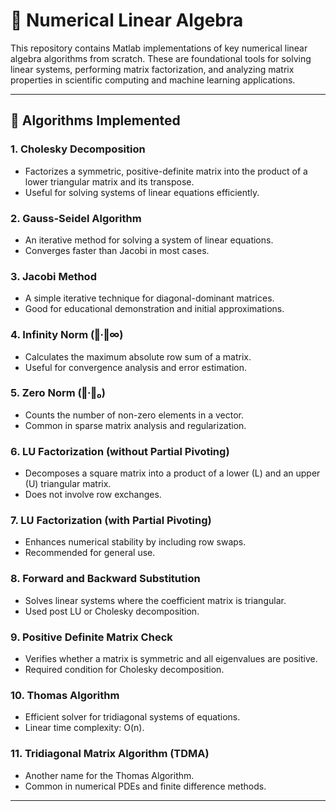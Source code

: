 # 🔢 Numerical Linear Algebra

This repository contains Matlab implementations of key numerical linear algebra algorithms from scratch. These are foundational tools for solving linear systems, performing matrix factorization, and analyzing matrix properties in scientific computing and machine learning applications.

---

## 📘 Algorithms Implemented

### 1. **Cholesky Decomposition**
- Factorizes a symmetric, positive-definite matrix into the product of a lower triangular matrix and its transpose.
- Useful for solving systems of linear equations efficiently.

### 2. **Gauss-Seidel Algorithm**
- An iterative method for solving a system of linear equations.
- Converges faster than Jacobi in most cases.

### 3. **Jacobi Method**
- A simple iterative technique for diagonal-dominant matrices.
- Good for educational demonstration and initial approximations.

### 4. **Infinity Norm (‖·‖∞)**
- Calculates the maximum absolute row sum of a matrix.
- Useful for convergence analysis and error estimation.

### 5. **Zero Norm (‖·‖₀)**
- Counts the number of non-zero elements in a vector.
- Common in sparse matrix analysis and regularization.

### 6. **LU Factorization (without Partial Pivoting)**
- Decomposes a square matrix into a product of a lower (L) and an upper (U) triangular matrix.
- Does not involve row exchanges.

### 7. **LU Factorization (with Partial Pivoting)**
- Enhances numerical stability by including row swaps.
- Recommended for general use.

### 8. **Forward and Backward Substitution**
- Solves linear systems where the coefficient matrix is triangular.
- Used post LU or Cholesky decomposition.

### 9. **Positive Definite Matrix Check**
- Verifies whether a matrix is symmetric and all eigenvalues are positive.
- Required condition for Cholesky decomposition.

### 10. **Thomas Algorithm**
- Efficient solver for tridiagonal systems of equations.
- Linear time complexity: O(n).

### 11. **Tridiagonal Matrix Algorithm (TDMA)**
- Another name for the Thomas Algorithm.
- Common in numerical PDEs and finite difference methods.

---





